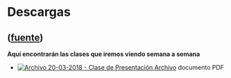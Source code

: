 # Descargas
([fuente](https://campus.exactas.uba.ar/course/view.php?id=1060&section=2))
---
**Aquí encontrarán las clases que iremos viendo semana a semana**

  - [![Archivo](https://campus.exactas.uba.ar/theme/image.php/magazine/core/1462913092/f/pdf) 20-03-2018 - Clase de Presentación Archivo](https://campus.exactas.uba.ar/mod/resource/view.php?id=60103) documento PDF

